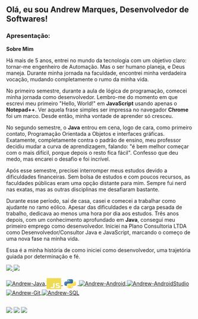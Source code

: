 ## Olá, eu sou Andrew Marques, Desenvolvedor de Softwares!

### Apresentação:
**Sobre Mim**

Há mais de 5 anos, entrei no mundo da tecnologia com um objetivo claro: tornar-me engenheiro de Automação. Mas o ser humano planeja, e Deus maneja. Durante minha jornada na faculdade, encontrei minha verdadeira vocação, mudando completamente o rumo da minha vida.

No primeiro semestre, durante a aula de lógica de programação, comecei minha jornada como desenvolvedor. Lembro-me do momento em que escrevi meu primeiro "Hello, World!" em **JavaScript** usando apenas o **Notepad++**. Ver aquela frase simples ser impressa no navegador **Chrome** foi um marco. Desde então, minha vontade de aprender só cresceu.

No segundo semestre, o **Java** entrou em cena, logo de cara, como primeiro contato, Programação Orientada a Objetos e interfaces gráficas. Exatamente, completamente contra o padrão de ensino, meu professor decidiu mudar a curva de aprendizagem, falando: "é bem melhor começar com o mais difícil, porque depois o resto fica fácil". Confesso que deu medo, mas encarei o desafio e foi incrível.

Após esse semestre, precisei interromper meus estudos devido a dificuldades financeiras. Sem bolsa de estudos e com poucos recursos, as faculdades públicas eram uma opção distante para mim. Sempre fui nerd nas exatas, mas as outras disciplinas me desafiaram bastante.

Durante esse período, saí de casa, casei e comecei a trabalhar como ajudante no ramo eólico. Apesar das dificuldades e da carga pesada de trabalho, dedicava ao menos uma hora por dia aos estudos. Três anos depois, com um conhecimento aprofundado em **Java**, consegui meu primeiro emprego como desenvolvedor. Iniciei na Plano Consultoria LTDA como Desenvolvedor/Consultor Java e JavaScript, marcando o começo de uma nova fase na minha vida.

Essa é a minha história de como iniciei como desenvolvedor, uma trajetória guiada por determinação e fé.

<div align="left">
  <a href="https://github.com/AndrewMarques2018">
  <img height="150em" src="https://github-readme-stats.vercel.app/api?username=andrewmarques2018&show_icons=true&theme=merko&include_all_commits=true&count_private=true"/>
  <img height="150em" src="https://github-readme-stats.vercel.app/api/top-langs/?username=andrewmarques2018&layout=compact&langs_count=7&theme=merko"/>
</div>

<div style="display: inline_block"><br>
  <img align="center" alt="Andrew-Java" height="30" width="40" src="https://cdn.jsdelivr.net/gh/devicons/devicon/icons/java/java-original.svg">
  <img align="center" alt="Andrew-Js" height="30" width="40" src="https://raw.githubusercontent.com/devicons/devicon/master/icons/javascript/javascript-plain.svg">
  <img align="center" alt="Andrew-Python" height="30" width="40" src="https://raw.githubusercontent.com/devicons/devicon/master/icons/python/python-original.svg">
  <img align="center" alt="Andrew-Android" height="30" width="40" src="https://cdn.jsdelivr.net/gh/devicons/devicon/icons/android/android-original.svg">
  <img align="center" alt="Andrew-AndroidStudio" height="30" width="40" src="https://cdn.jsdelivr.net/gh/devicons/devicon/icons/androidstudio/androidstudio-original.svg">
  <img align="center" alt="Andrew-Git" height="30" width="40" src="https://cdn.jsdelivr.net/gh/devicons/devicon/icons/git/git-original.svg">
  <img align="center" alt="Andrew-SQL" height="30" width="40" src="https://cdn.jsdelivr.net/gh/devicons/devicon/icons/mysql/mysql-plain-wordmark.svg">
</div>
  
  ##
 
<div> 
  <a href="https://instagram.com/andrewmarquessilva" target="_blank"><img src="https://img.shields.io/badge/-Instagram-%23E4405F?style=for-the-badge&logo=instagram&logoColor=white" target="_blank"></a> 
  <a href="mailto:andrewmarques2018@gmail.com"><img src="https://img.shields.io/badge/-Gmail-%23333?style=for-the-badge&logo=gmail&logoColor=white" target="_blank"></a>
  <a href="https://www.linkedin.com/in/andrewmarques2018" target="_blank"><img src="https://img.shields.io/badge/-LinkedIn-%230077B5?style=for-the-badge&logo=linkedin&logoColor=white" target="_blank"></a> 
</div>
